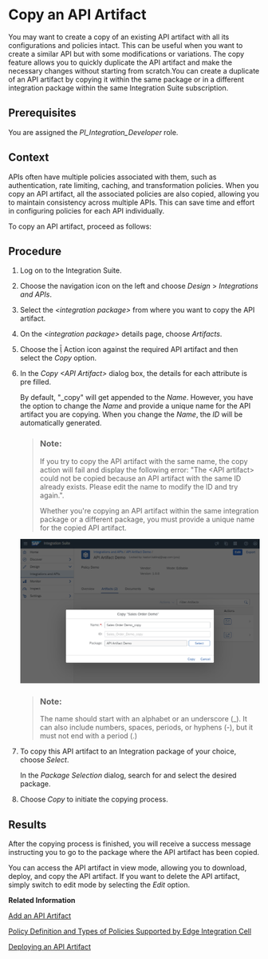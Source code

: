 <!-- loio820c9e8219ca4ab88c7a80950c6fe360 -->

<link rel="stylesheet" type="text/css" href="../css/sap-icons.css"/>

# Copy an API Artifact

You may want to create a copy of an existing API artifact with all its configurations and policies intact. This can be useful when you want to create a similar API but with some modifications or variations. The copy feature allows you to quickly duplicate the API artifact and make the necessary changes without starting from scratch.You can create a duplicate of an API artifact by copying it within the same package or in a different integration package within the same Integration Suite subscription.



<a name="loio820c9e8219ca4ab88c7a80950c6fe360__prereq_rnp_v53_b2b"/>

## Prerequisites

You are assigned the *PI\_Integration\_Developer* role.



<a name="loio820c9e8219ca4ab88c7a80950c6fe360__context_snp_v53_b2b"/>

## Context

APIs often have multiple policies associated with them, such as authentication, rate limiting, caching, and transformation policies. When you copy an API artifact, all the associated policies are also copied, allowing you to maintain consistency across multiple APIs. This can save time and effort in configuring policies for each API individually.

To copy an API artifact, proceed as follows:



<a name="loio820c9e8219ca4ab88c7a80950c6fe360__steps_tnp_v53_b2b"/>

## Procedure

1.  Log on to the Integration Suite.

2.  Choose the navigation icon on the left and choose *Design* \> *Integrations and APIs*.

3.  Select the *<integration package\>* from where you want to copy the API artifact.

4.  On the *<integration package\>* details page, choose *Artifacts*.

5.  Choose the <span class="SAP-icons-V5"></span> Action icon against the required API artifact and then select the *Copy* option.

6.  In the *Copy <API Artifact\>* dialog box, the details for each attribute is pre filled.

    By default, "\_copy" will get appended to the *Name*. However, you have the option to change the *Name* and provide a unique name for the API artifact you are copying. When you change the *Name*, the *ID* will be automatically generated.

    > ### Note:  
    > If you try to copy the API artifact with the same name, the copy action will fail and display the following error: "The <API artifact\> could not be copied because an API artifact with the same ID already exists. Please edit the name to modify the ID and try again.".
    > 
    > Whether you're copying an API artifact within the same integration package or a different package, you must provide a unique name for the copied API artifact.

    ![](images/Copy_API_Artifact_c29a3b1.png)

    > ### Note:  
    > The name should start with an alphabet or an underscore \(\_\). It can also include numbers, spaces, periods, or hyphens \(-\), but it must not end with a period \(.\)

7.  To copy this API artifact to an Integration package of your choice, choose *Select*.

    In the *Package Selection* dialog, search for and select the desired package.

8.  Choose *Copy* to initiate the copying process.




<a name="loio820c9e8219ca4ab88c7a80950c6fe360__result_av2_h23_31c"/>

## Results

After the copying process is finished, you will receive a success message instructing you to go to the package where the API artifact has been copied.

You can access the API artifact in view mode, allowing you to download, deploy, and copy the API artifact. If you want to delete the API artifact, simply switch to edit mode by selecting the *Edit* option.

**Related Information**  


[Add an API Artifact](add-an-api-artifact-c2fe62c.md "Add an API artifact to an package.")

[Policy Definition and Types of Policies Supported by Edge Integration Cell](policy-definition-and-types-of-policies-supported-by-edge-integration-cell-c744df5.md "You can define the behavior of an API by using policy steps.")

[Deploying an API Artifact](deploying-an-api-artifact-b70e7ec.md "After creating an API artifact, it is necessary to deploy it on the chosen runtime profile in order to make it executable and ready for use.")

